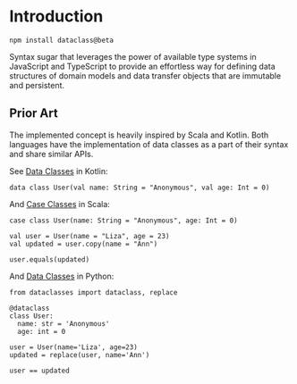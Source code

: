# Introduction

    npm install dataclass@beta

Syntax sugar that leverages the power of available type systems in JavaScript and TypeScript to
provide an effortless way for defining data structures of domain models and data transfer objects
that are immutable and persistent.

## Prior Art

The implemented concept is heavily inspired by Scala and Kotlin. Both languages have the
implementation of data classes as a part of their syntax and share similar APIs.

See [Data Classes](https://kotlinlang.org/docs/reference/data-classes.html) in Kotlin:

```kotlin:no-line-numbers
data class User(val name: String = "Anonymous", val age: Int = 0)
```

And [Case Classes](https://docs.scala-lang.org/tour/case-classes.html) in Scala:

```scala:no-line-numbers
case class User(name: String = "Anonymous", age: Int = 0)
```

```kotlin:no-line-numbers
val user = User(name = "Liza", age = 23)
val updated = user.copy(name = "Ann")

user.equals(updated)
```

And [Data Classes](https://docs.python.org/3/library/dataclasses.html) in Python:

```python:no-line-numbers
from dataclasses import dataclass, replace

@dataclass
class User:
  name: str = 'Anonymous'
  age: int = 0

user = User(name='Liza', age=23)
updated = replace(user, name='Ann')

user == updated
```
